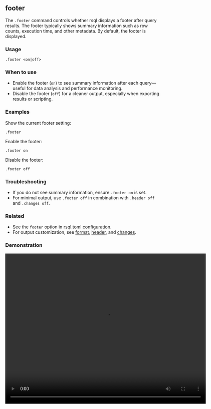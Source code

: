 ## footer

The `.footer` command controls whether rsql displays a footer after query results. The footer typically shows summary
information such as row counts, execution time, and other metadata. By default, the footer is displayed.

### Usage

```text
.footer <on|off>
```

### When to use

- Enable the footer (`on`) to see summary information after each query—useful for data analysis and performance
  monitoring.
- Disable the footer (`off`) for a cleaner output, especially when exporting results or scripting.

### Examples

Show the current footer setting:

```text
.footer
```

Enable the footer:

```text
.footer on
```

Disable the footer:

```text
.footer off
```

### Troubleshooting

- If you do not see summary information, ensure `.footer on` is set.
- For minimal output, use `.footer off` in combination with `.header off` and `.changes off`.

### Related

- See the `footer` option in [rsql.toml configuration](../../appendix/rsql-toml.md).
- For output customization, see [format](../format/index.md), [header](../header/index.md),
  and [changes](../changes/index.md).

### Demonstration

<video width="640" height="480" controls>
  <source src="./demo.webm" type="video/webm">
  Your browser does not support the video tag.
</video>
